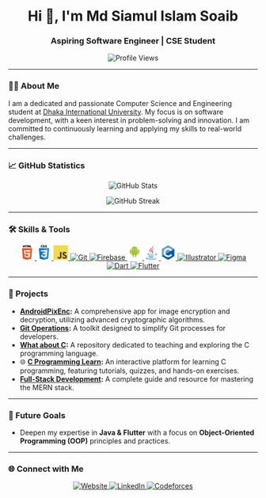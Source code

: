<h1 align="center">Hi 👋, I'm Md Siamul Islam Soaib</h1>
<h3 align="center">Aspiring Software Engineer | CSE Student</h3>

<p align="center">
  <img src="https://komarev.com/ghpvc/?username=mdsiamulislam&label=Profile%20Views&color=0e75b6&style=flat" alt="Profile Views" />
</p>

---

### 👨‍🎓 About Me

I am a dedicated and passionate Computer Science and Engineering student at [Dhaka International University](https://diu.ac). My focus is on software development, with a keen interest in problem-solving and innovation. I am committed to continuously learning and applying my skills to real-world challenges.

---

### 📈 GitHub Statistics

<p align="center">
  <img src="https://github-readme-stats.vercel.app/api?username=mdsiamulislam&show_icons=true&theme=merko&hide_border=true" alt="GitHub Stats" />
</p>

<p align="center">
  <img src="https://github-readme-streak-stats.herokuapp.com/?user=mdsiamulislam&theme=merko&hide_border=true" alt="GitHub Streak" />
</p>

---

### 🛠️ Skills & Tools

<p align="center">
  <a href="https://www.w3.org/html/" target="_blank" rel="noreferrer">
    <img src="https://raw.githubusercontent.com/devicons/devicon/master/icons/html5/html5-original-wordmark.svg" alt="HTML5" width="30" height="30"/>
</a>
<a href="https://www.w3schools.com/css/" target="_blank" rel="noreferrer">
    <img src="https://raw.githubusercontent.com/devicons/devicon/master/icons/css3/css3-original-wordmark.svg" alt="CSS3" width="30" height="30"/>
</a>
<a href="https://www.w3schools.com/js" target="_blank" rel="noreferrer">
    <img src="https://raw.githubusercontent.com/devicons/devicon/master/icons/javascript/javascript-original.svg" alt="JavaScript" width="30" height="30"/>
</a>
<a href="https://git-scm.com/" target="_blank" rel="noreferrer">
    <img src="https://www.vectorlogo.zone/logos/git-scm/git-scm-icon.svg" alt="Git" width="30" height="30"/>
</a>
<a href="https://firebase.google.com/" target="_blank" rel="noreferrer">
    <img src="https://www.vectorlogo.zone/logos/firebase/firebase-icon.svg" alt="Firebase" width="30" height="30"/>
</a>
<a href="https://developer.android.com" target="_blank" rel="noreferrer">
    <img src="https://raw.githubusercontent.com/devicons/devicon/master/icons/android/android-original-wordmark.svg" alt="Android" width="30" height="30"/>
</a>
<a href="https://www.java.com" target="_blank" rel="noreferrer">
    <img src="https://raw.githubusercontent.com/devicons/devicon/master/icons/java/java-original.svg" alt="Java" width="30" height="30"/>
</a>
<a href="https://www.cprogramming.com/" target="_blank" rel="noreferrer">
    <img src="https://raw.githubusercontent.com/devicons/devicon/master/icons/c/c-original.svg" alt="C" width="30" height="30"/>
</a>
<a href="https://www.adobe.com/in/products/illustrator.html" target="_blank" rel="noreferrer">
    <img src="https://www.vectorlogo.zone/logos/adobe_illustrator/adobe_illustrator-icon.svg" alt="Illustrator" width="30" height="30"/>
</a>
<a href="https://www.figma.com/" target="_blank" rel="noreferrer">
    <img src="https://www.vectorlogo.zone/logos/figma/figma-icon.svg" alt="Figma" width="30" height="30"/>
</a>
<a href="https://dart.dev/" target="_blank" rel="noreferrer">
    <img src="https://www.vectorlogo.zone/logos/dartlang/dartlang-icon.svg" alt="Dart" width="30" height="30"/>
</a>
<a href="https://flutter.dev/" target="_blank" rel="noreferrer">
    <img src="https://www.vectorlogo.zone/logos/flutterio/flutterio-icon.svg" alt="Flutter" width="30" height="30"/>
</a>

</p>

---

### 🚀 Projects

- **[AndroidPixEnc](https://github.com/mdsiamulislam/AndroidPixEnc):** A comprehensive app for image encryption and decryption, utilizing advanced cryptographic algorithms.
- **[Git Operations](https://github.com/mdsiamulislam/Git-operations):** A toolkit designed to simplify Git processes for developers.
- **[What about C](https://github.com/mdsiamulislam/What-about-C):** A repository dedicated to teaching and exploring the C programming language.
- 🌐 **[C Programming Learn](https://cprogramminglearn.netlify.app/):** An interactive platform for learning C programming, featuring tutorials, quizzes, and hands-on exercises.
- **[Full-Stack Development](https://github.com/mdsiamulislam/Full-Stack-Development):** A complete guide and resource for mastering the MERN stack.

---

### 🎯 Future Goals

- Deepen my expertise in **Java & Flutter** with a focus on **Object-Oriented Programming (OOP)** principles and practices.

---

### 🌐 Connect with Me

<p align="center">
  <a href="http://sites.google.com/view/mdsiamulislamsoaib" target="_blank" rel="noreferrer">
    <img src="https://img.shields.io/badge/Website-4285F4?style=for-the-badge&logo=google-chrome&logoColor=white" alt="Website"/>
  </a>
  <a href="https://www.linkedin.com/in/mdsiamulislamsoaib" target="_blank" rel="noreferrer">
    <img src="https://img.shields.io/badge/LinkedIn-0077B5?style=for-the-badge&logo=linkedin&logoColor=white" alt="LinkedIn"/>
  </a>
  <a href="https://codeforces.com/profile/mdsiamulislamsoaib" target="_blank" rel="noreferrer">
    <img src="https://img.shields.io/badge/Codeforces-1F8ACB?style=for-the-badge&logo=codeforces&logoColor=white" alt="Codeforces"/>
  </a>
</p>
